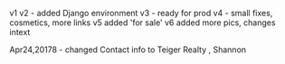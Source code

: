 v1
v2 - added Django environment
v3 - ready for prod
v4 - small fixes, cosmetics, more links
v5 added 'for sale'
v6 added more pics, changes intext

Apr24,20178 - changed Contact info to Teiger Realty , Shannon
